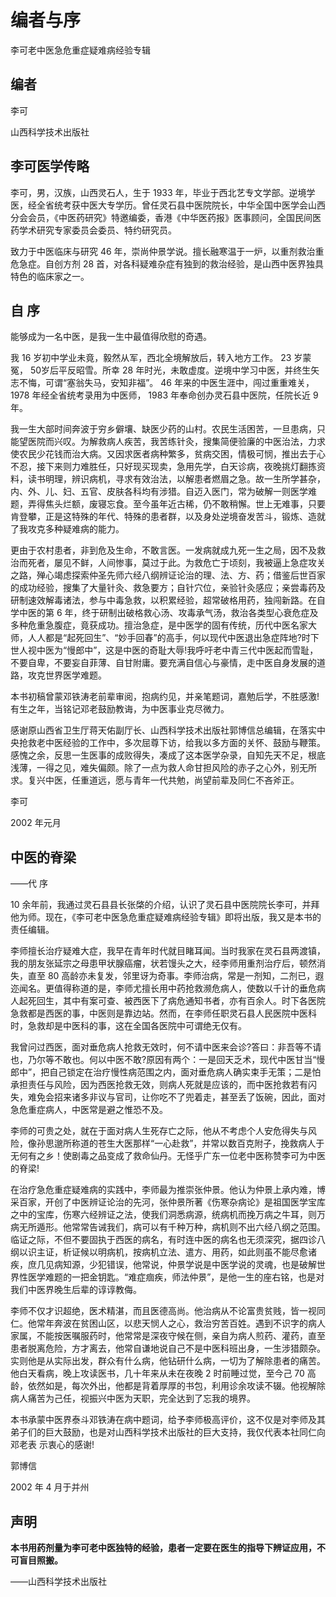 # 编者与序

李可老中医急危重症疑难病经验专辑

## 编者

李可

山西科学技术出版社

## 李可医学传略

李可，男，汉族，山西灵石人，生于 1933 年，毕业于西北艺专文学部。逆境学医，经全省统考获中医大专学历。曾任灵石县中医院院长，中华全国中医学会山西分会会员，《中医药研究》特邀编委，香港《中华医药报》医事顾问，全国民间医药学术研究专家委员会委员、特约研究员。

致力于中医临床与研究 46 年，崇尚仲景学说。擅长融寒温于一炉，以重剂救治重危急症。自创方剂 28 首，对各科疑难杂症有独到的救治经验，是山西中医界独具特色的临床家之一。


## 自 序

能够成为一名中医，是我一生中最值得欣慰的奇遇。

我 16 岁初中学业未竟，毅然从军，西北全境解放后，转入地方工作。 23 岁蒙冤， 50岁后平反昭雪。所幸 28 年时光，未敢虚度。逆境中学习中医，并终生矢志不悔，可谓“塞翁失马，安知非福”。 46 年来的中医生涯中，闯过重重难关， 1978 年经全省统考录用为中医师， 1983 年奉命创办灵石县中医院，任院长近 9 年。

我一生大部时间奔波于穷乡僻壤、缺医少药的山村。农民生活困苦，一旦患病，只能望医院而兴叹。为解救病人疾苦，我苦练针灸，搜集简便验廉的中医治法，力求使农民少花钱而治大病。又因求医者病种繁多，贫病交困，情极可悯，推出去于心不忍，接下来则力难胜任，只好现买现卖，急用先学，白天诊病，夜晚挑灯翻拣资料，读书明理，辨识病机，寻求有效治法，以解患者燃眉之急。故一生所学甚杂，内、外、儿、妇、五官、皮肤各科均有涉猎。自迈入医门，常为破解一则医学难题，弄得焦头烂额，废寝忘食。至今虽年近古稀，仍不敢稍懈。世上无难事，只要肯登攀，正是这特殊的年代、特殊的患者群，以及身处逆境奋发苦斗，锻炼、造就了我攻克多种疑难病的能力。

更由于农村患者，非到危及生命，不敢言医。一发病就成九死一生之局，因不及救治而死者，屡见不鲜，人间惨事，莫过于此。为救危亡于顷刻，我被逼上急症攻关之路，殚心竭虑探索仲圣先师六经八纲辨证论治的理、法、方、药；借鉴后世百家的成功经验，搜集了大量针灸、救急要方；自针穴位，亲验针灸感应；亲尝毒药及研制速效解毒诸法，参与中毒急救，以积累经验，超常破格用药，独闯新路。在自学中医的第 6 年，终于研制出破格救心汤、攻毒承气汤，救治各类型心衰危症及多种危重急腹症，竟获成功。擅治急症，是中医学的固有传统，历代中医名家大师，人人都是“起死回生”、“妙手回春”的高手，何以现代中医退出急症阵地?时下世人视中医为“慢郎中”，这是中医的奇耻大辱!我呼吁老中青三代中医起而雪耻，不要自卑，不要妄自菲薄、自甘附庸。要充满自信心与豪情，走中医自身发展的道路，攻克世界医学难题。

本书初稿曾蒙邓铁涛老前辈审阅，抱病约见，并亲笔题词，嘉勉后学，不胜感激!有生之年，当铭记邓老鼓励教诲，为中医事业克尽微力。

感谢原山西省卫生厅蒋天佑副厅长、山西科学技术出版社郭博信总编辑，在落实中央抢救老中医经验的工作中，多次屈尊下访，给我以多方面的关怀、鼓励与鞭策。感愧之余，反思一生医事的成败得失，凑成了这本医学杂录，自知先天不足，根底浅薄，一得之见，难失偏颇。除了一点为救人命甘担风险的赤子之心外，别无所求。复兴中医，任重道远，愿与青年一代共勉，尚望前辈及同仁不吝斧正。

李可

2002 年元月


## 中医的脊梁

——代 序

10 余年前，我通过灵石县县长张棨的介绍，认识了灵石县中医院院长李可，并拜他为师。现在，《李可老中医急危重症疑难病经验专辑》即将出版，我又是本书的责任编辑。

李师擅长治疗疑难大症，我早在青年时代就目睹耳闻。当时我家在灵石县两渡镇，我的朋友张延宗之母患甲状腺癌瘤，状若馒头之大，经李师用重剂治疗后，顿然消失，直至 80 高龄亦未复发，邻里讶为奇事。李师治病，常是一剂知，二剂已，遐迩闻名。更值得称道的是，李师尤擅长用中药抢救濒危病人，使数以千计的垂危病人起死回生，其中有案可查、被西医下了病危通知书者，亦有百余人。时下各医院急救都是西医的事，中医则是靠边站。然而，在李师任职灵石县人民医院中医科时，急救却是中医科的事，这在全国各医院中可谓绝无仅有。

我曾问过西医，面对垂危病人抢救无效时，何不请中医来会诊?答曰：非吾等不请也，乃尔等不敢也。何以中医不敢?原因有两个：一是回天乏术，现代中医甘当“慢郎中”，把自己锁定在治疗慢性病范围之内，面对垂危病人确实束手无策；二是怕承担责任与风险，因为西医抢救无效，则病人死就是应该的，而中医抢救若有闪失，难免会招来诸多非议与官司，让你吃不了兜着走，甚至丢了饭碗，因此，面对急危重症病人，中医常是避之惟恐不及。

李师的可贵之处，就在于面对病人生死存亡之际，他从不考虑个人安危得失与风险，像孙思邈所称道的苍生大医那样“一心赴救”，并常以数百克附子，挽救病人于无何有之乡！使剧毒之品变成了救命仙丹。无怪乎广东一位老中医称赞李可为中医的脊梁!

在治疗急危重症疑难病的实践中，李师最为推崇张仲景。他认为仲景上承内难，博采百家，开创了中医辨证论治的先河，张仲景所著《伤寒杂病论》是祖国医学宝库之中的宝库，伤寒六经辨证之法，使我们洞悉病源，统病机而挽万病之牛耳，则万病无所遁形。他常常告诫我们，病可以有千种万种，病机则不出六经八纲之范围。临证之际，不但不要固执于西医的病名，有时连中医的病名也无须深究，据四诊八纲以识主证，析证候以明病机，按病机立法、遣方、用药，如此则虽不能尽愈诸疾，庶几见病知源，少犯错误，他常说，仲景学说是中医学说的灵魂，也是破解世界性医学难题的一把金钥匙。“难症痼疾，师法仲景”，是他一生的座右铭，也是对我们中医界晚生后辈的谆谆教侮。

李师不仅才识超绝，医术精湛，而且医德高尚。他治病从不论富贵贫贱，皆一视同仁。他常年奔波在贫困山区，以悲天悯人之心，救治穷苦百姓。遇到不识字的病人家属，不能按医嘱服药时，他常常是深夜守候在侧，亲自为病人煎药、灌药，直至患者脱离危险，方才离去，他常自谦地说自己不是中医科班出身，一生涉猎颇杂。实则他是从实际出发，群众有什么病，他钻研什么病，一切为了解除患者的痛苦。他白天看病，晚上攻读医书，几十年来从未在夜晚 2 时前睡过觉，至今己 70 高龄，依然如是，每次外出，他都是背着厚厚的书包，利用诊余攻读不辍。他视解除病人痛苦为己任，视振兴中医为天职，完全达到了忘我的境界。

本书承蒙中医界泰斗邓铁涛在病中题词，给予李师极高评价，这不仅是对李师及其
弟子们的巨大鼓励，也是对山西科学技术出版社的巨大支持，我仅代表本社同仁向邓老表
示衷心的感谢!

郭博信

2002 年 4 月于并州

## 声明

**本书用药剂量为李可老中医独特的经验，患者一定要在医生的指导下辨证应用，不可盲目照搬。**


——山西科学技术出版社